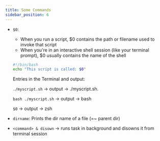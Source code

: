 ```yaml
---
title: Some Commands
sidebar_position: 6
---
```


- `$0`:
  - When you run a script, $0 contains the path or filename used to invoke that script 
  - When you're in an interactive shell session (like your terminal prompt), $0 usually contains the name of the shell
  ```bash
  #!/bin/bash
  echo "This script is called: $0"
  ```
  Entries in the Terminal and output:

  `./myscript.sh` -> output -> ./myscript.sh. 

  `bash ./myscript.sh` -> output -> bash

  `$0` -> output -> zsh

- `dirname`: Prints the dir name of a file (=~ parent dir)
- `<command> & disown` -> runs task in background and disowns it from terminal session